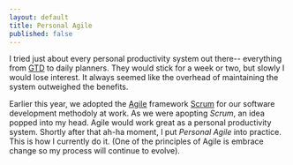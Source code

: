 ```yaml
---
layout: default
title: Personal Agile
published: false
---
```


I tried just about every personal productivity system out there-- everything from [GTD](https://gettingthingsdone.com/) to daily planners. They would stick for a week or two, but slowly I would lose interest. It always seemed like the overhead of maintaining the system outweighed the benefits.

Earlier this year, we adopted the [Agile](http://www.agilenutshell.com/) framework [Scrum](https://www.scrum.org/resources/what-is-scrum) for our software development methodoly at work. As we were apopting _Scrum_, an idea popped into my head. Agile would work great as a personal productivity system. Shortly after that ah-ha moment, I put _Personal Agile_ into practice. This is how I currently do it. (One of the principles of Agile is embrace change so my process will continue to evolve).
